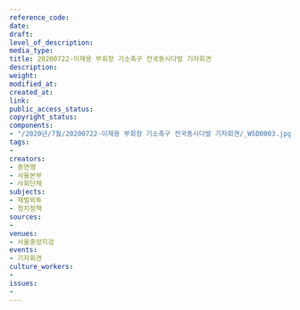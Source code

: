 ```yaml
---
reference_code: 
date: 
draft: 
level_of_description: 
media_type: 
title: 20200722-이재용 부회장 기소촉구 전국동시다발 기자회견
description: 
weight: 
modified_at: 
created_at: 
link: 
public_access_status: 
copyright_status: 
components:
- "/2020년/7월/20200722-이재용 부회장 기소촉구 전국동시다발 기자회견/_W5D0003.jpg"
tags:
- 
creators:
- 총연맹
- 서울본부
- 사회단체
subjects:
- 재벌외투
- 정치정책
sources:
- 
venues:
- 서울중앙지검
events:
- 기자회견
culture_workers:
- 
issues:
- 
---
```


